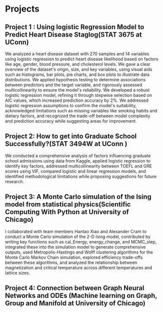 # Projects

## Project 1 : Using logistic Regression Model to Predict Heart Disease Staglog(STAT 3675 at UConn)

We analyzed a heart disease dataset with 270 samples and 14 variables using logistic regression to predict heart disease likelihood based on factors like age, gender, blood pressure, and cholesterol levels. We gave a clear overview of the dataset's origin, size, and key variables, using visual aids such as histograms, bar plots, pie charts, and box plots to illustrate data distributions. We applied hypothesis testing to determine associations between predictors and the target variable, and rigorously assessed multicollinearity to ensure the model's reliability. We developed a robust logistic regression model, refining it through stepwise selection based on AIC values, which increased prediction accuracy by 2%. We addressed logistic regression assumptions to confirm the model's suitability, acknowledged limitations such as missing variables like smoking habits and dietary factors, and recognized the trade-off between model complexity and prediction accuracy while suggesting areas for improvement.

## Project 2: How to get into Graduate School Successfully?(STAT 3494W at UConn )
We conducted a comprehensive analysis of factors influencing graduate school admissions using data from Kaggle, applied logistic regression to identify key factors, addressed multicollinearity between TOEFL and GRE scores using VIF, compared logistic and linear regression models, and identified methodological limitations while proposing suggestions for future research.


## Project 3: A Monte Carlo simulation of the Ising model from statistical physics(Scientific Computing With Python at University of Chicago) 

I collaborated with team members Hantao Xiao and Alexander Cram to conduct a Monte Carlo simulation of the 2-D Ising model, contributed by writing key functions such as cal_Energy, energy_change, and MCMC_step, integrated these into the simulation model to generate comprehensive outputs, used Metropolis-Hastings and Wolff clustering algorithms for the Monte Carlo Markov Chain simulation, explored efficiency trade-offs between these algorithms, and analyzed the relationship between magnetization and critical temperature across different temperatures and lattice sizes.

## Project 4: Connection between Graph Neural Networks and ODEs (Machine learning on Graph, Group and Manifold at University of Chicago)
